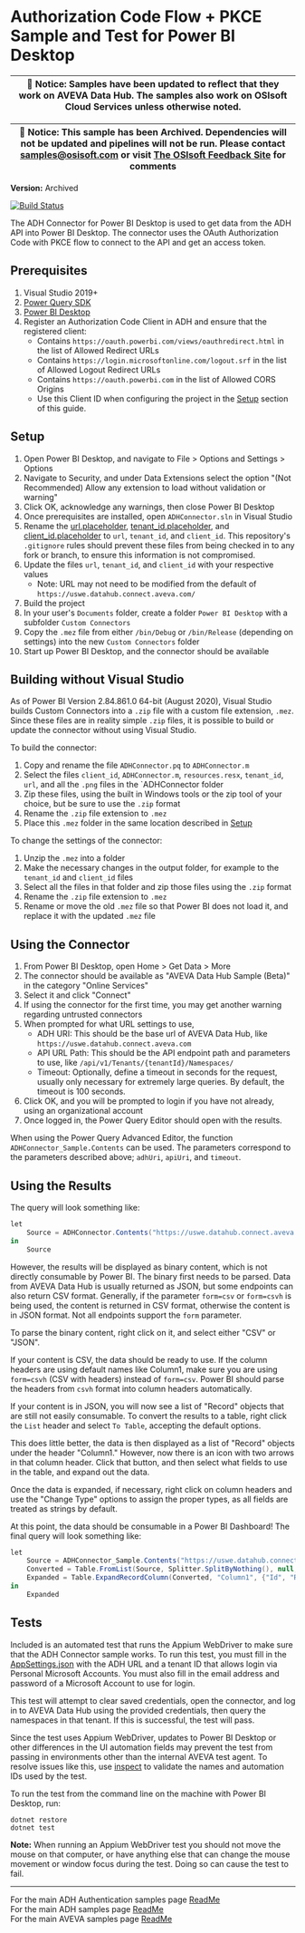 # Authorization Code Flow + PKCE Sample and Test for Power BI Desktop

| :loudspeaker: **Notice**: Samples have been updated to reflect that they work on AVEVA Data Hub. The samples also work on OSIsoft Cloud Services unless otherwise noted. |
| -----------------------------------------------------------------------------------------------|  

| :loudspeaker: **Notice**: This sample has been Archived. Dependencies will not be updated and pipelines will not be run. Please contact samples@osisoft.com or visit [The OSIsoft Feedback Site](https://feedback.osisoft.com/) for comments |
| -----------------------------------------------------------------------------------------------|  

**Version:** Archived

[![Build Status](https://dev.azure.com/osieng/engineering/_apis/build/status/product-readiness/ADH/aveva.sample-adh-authentication_authorization-powerbi?branchName=main)](https://dev.azure.com/osieng/engineering/_build/latest?definitionId=2608&branchName=main)

The ADH Connector for Power BI Desktop is used to get data from the ADH API into Power BI Desktop. The connector uses the OAuth Authorization Code with PKCE flow to connect to the API and get an access token.

## Prerequisites

1. Visual Studio 2019+
1. [Power Query SDK](https://marketplace.visualstudio.com/items?itemName=Dakahn.PowerQuerySDK)
1. [Power BI Desktop](https://powerbi.microsoft.com/en-us/desktop/)
1. Register an Authorization Code Client in ADH and ensure that the registered client:
   - Contains `https://oauth.powerbi.com/views/oauthredirect.html` in the list of Allowed Redirect URLs
   - Contains `https://login.microsoftonline.com/logout.srf` in the list of Allowed Logout Redirect URLs
   - Contains `https://oauth.powerbi.com` in the list of Allowed CORS Origins
   - Use this Client ID when configuring the project in the [Setup](#Setup) section of this guide.

## Setup

1. Open Power BI Desktop, and navigate to File > Options and Settings > Options
1. Navigate to Security, and under Data Extensions select the option "(Not Recommended) Allow any extension to load without validation or warning"
1. Click OK, acknowledge any warnings, then close Power BI Desktop
1. Once prerequisites are installed, open `ADHConnector.sln` in Visual Studio
1. Rename the [url.placeholder](ADHConnector/url.placeholder), [tenant_id.placeholder](ADHConnector/tenant_id.placeholder), and [client_id.placeholder](ADHConnector/client_id.placeholder) to `url`, `tenant_id`, and `client_id`. This repository's `.gitignore` rules should prevent these files from being checked in to any fork or branch, to ensure this information is not compromised.
1. Update the files `url`, `tenant_id`, and `client_id` with your respective values
   - Note: URL may not need to be modified from the default of `https://uswe.datahub.connect.aveva.com/`
1. Build the project
1. In your user's `Documents` folder, create a folder `Power BI Desktop` with a subfolder `Custom Connectors`
1. Copy the `.mez` file from either `/bin/Debug` or `/bin/Release` (depending on settings) into the new `Custom Connectors` folder
1. Start up Power BI Desktop, and the connector should be available

## Building without Visual Studio

As of Power BI Version 2.84.861.0 64-bit (August 2020), Visual Studio builds Custom Connectors into a `.zip` file with a custom file extension, `.mez`. Since these files are in reality simple `.zip` files, it is possible to build or update the connector without using Visual Studio.

To build the connector:

1. Copy and rename the file `ADHConnector.pq` to `ADHConnector.m`
1. Select the files `client_id`, `ADHConnector.m`, `resources.resx`, `tenant_id`, `url`, and all the `.png` files in the `ADHConnector folder
1. Zip these files, using the built in Windows tools or the zip tool of your choice, but be sure to use the `.zip` format
1. Rename the `.zip` file extension to `.mez`
1. Place this `.mez` folder in the same location described in [Setup](#Setup)

To change the settings of the connector:

1. Unzip the `.mez` into a folder
1. Make the necessary changes in the output folder, for example to the `tenant_id` and `client_id` files
1. Select all the files in that folder and zip those files using the `.zip` format
1. Rename the `.zip` file extension to `.mez`
1. Rename or move the old `.mez` file so that Power BI does not load it, and replace it with the updated `.mez` file

## Using the Connector

1. From Power BI Desktop, open Home > Get Data > More
1. The connector should be available as "AVEVA Data Hub Sample (Beta)" in the category "Online Services"
1. Select it and click "Connect"
1. If using the connector for the first time, you may get another warning regarding untrusted connectors
1. When prompted for what URL settings to use,
   - ADH URI: This should be the base url of AVEVA Data Hub, like `https://uswe.datahub.connect.aveva.com`
   - API URL Path: This should be the API endpoint path and parameters to use, like `/api/v1/Tenants/{tenantId}/Namespaces/`
   - Timeout: Optionally, define a timeout in seconds for the request, usually only necessary for extremely large queries. By default, the timeout is 100 seconds.
1. Click OK, and you will be prompted to login if you have not already, using an organizational account
1. Once logged in, the Power Query Editor should open with the results.

When using the Power Query Advanced Editor, the function `ADHConnector_Sample.Contents` can be used. The parameters correspond to the parameters described above; `adhUri`, `apiUri`, and `timeout`.

## Using the Results

The query will look something like:

```C#
let
    Source = ADHConnector.Contents("https://uswe.datahub.connect.aveva.com", "/api/v1/Tenants/{tenantid}/")
in
    Source
```

However, the results will be displayed as binary content, which is not directly consumable by Power BI. The binary first needs to be parsed. Data from AVEVA Data Hub is usually returned as JSON, but some endpoints can also return CSV format. Generally, if the parameter `form=csv` or `form=csvh` is being used, the content is returned in CSV format, otherwise the content is in JSON format. Not all endpoints support the `form` parameter.

To parse the binary content, right click on it, and select either "CSV" or "JSON".

If your content is CSV, the data should be ready to use. If the column headers are using default names like Column1, make sure you are using `form=csvh` (CSV with headers) instead of `form=csv`. Power BI should parse the headers from `csvh` format into column headers automatically.

If your content is in JSON, you will now see a list of "Record" objects that are still not easily consumable. To convert the results to a table, right click the `List` header and select `To Table`, accepting the default options.

This does little better, the data is then displayed as a list of "Record" objects under the header "Column1." However, now there is an icon with two arrows in that column header. Click that button, and then select what fields to use in the table, and expand out the data.

Once the data is expanded, if necessary, right click on column headers and use the "Change Type" options to assign the proper types, as all fields are treated as strings by default.

At this point, the data should be consumable in a Power BI Dashboard! The final query will look something like:

```C#
let
    Source = ADHConnector_Sample.Contents("https://uswe.datahub.connect.aveva.com/", "api/v1/Tenants/{tenantid}/Namespaces/"),
    Converted = Table.FromList(Source, Splitter.SplitByNothing(), null, null, ExtraValues.Error),
    Expanded = Table.ExpandRecordColumn(Converted, "Column1", {"Id", "Region", "Self", "Description", "State"}, {"Column1.Id", "Column1.Region", "Column1.Self", "Column1.Description", "Column1.State"})
in
    Expanded
```

## Tests

Included is an automated test that runs the Appium WebDriver to make sure that the ADH Connector sample works. To run this test, you must fill in the [AppSettings.json](ADHConnectorTest/appsettings.placeholder.json) with the ADH URL and a tenant ID that allows login via Personal Microsoft Accounts. You must also fill in the email address and password of a Microsoft Account to use for login.

This test will attempt to clear saved credentials, open the connector, and log in to AVEVA Data Hub using the provided credentials, then query the namespaces in that tenant. If this is successful, the test will pass.

Since the test uses Appium WebDriver, updates to Power BI Desktop or other differences in the UI automation fields may prevent the test from passing in environments other than the internal AVEVA test agent. To resolve issues like this, use [inspect](https://docs.microsoft.com/en-us/windows/win32/winauto/inspect-objects) to validate the names and automation IDs used by the test.

To run the test from the command line on the machine with Power BI Desktop, run:

```shell
dotnet restore
dotnet test
```

**Note:** When running an Appium WebDriver test you should not move the mouse on that computer, or have anything else that can change the mouse movement or window focus during the test. Doing so can cause the test to fail.

---

For the main ADH Authentication samples page [ReadMe](https://github.com/osisoft/OSI-Samples-OCS/blob/main/docs/AUTHENTICATION.md)  
For the main ADH samples page [ReadMe](https://github.com/osisoft/OSI-Samples-ADH)  
For the main AVEVA samples page [ReadMe](https://github.com/osisoft/OSI-Samples)
